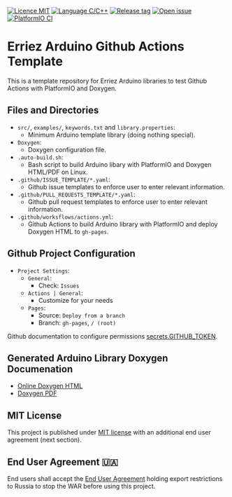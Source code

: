 [![Licence MIT](https://img.shields.io/badge/license-MIT-green)](https://github.com/Erriez/ErriezGithubActionsPlatformIODoxygen/blob/main/LICENSE)
[![Language C/C++](https://img.shields.io/badge/language-C%2FC%2B%2B-informational)](https://github.com/Erriez/ErriezGithubActionsPlatformIODoxygen)
[![Release tag](https://img.shields.io/github/v/release/Erriez/ErriezGithubActionsPlatformIODoxygen?display_name=tag)](https://github.com/Erriez/ErriezGithubActionsPlatformIODoxygen/releases)
[![Open issue](https://shields.io/github/issues/Erriez/ErriezGithubActionsPlatformIODoxygen)](https://github.com/Erriez/ErriezGithubActionsPlatformIODoxygen/issues)
[![PlatformIO CI](https://github.com/Erriez/ErriezGithubActionsPlatformIODoxygen/actions/workflows/actions.yml/badge.svg)](https://github.com/Erriez/ErriezGithubActionsPlatformIODoxygen/actions/workflows/actions.yml)

# Erriez Arduino Github Actions Template

This is a template repository for Erriez Arduino libraries to test Github Actions with PlatformIO and Doxygen.

## Files and Directories
* `src/`, `examples/`, `keywords.txt` and `library.properties`:
    - Minimum Arduino template library (doing nothing special).
* `Doxygen`:
    - Doxygen configuration file.
* `.auto-build.sh`:
    - Bash script to build Arduino libary with PlatformIO and Doxygen HTML/PDF on Linux.
* `.github/ISSUE_TEMPLATE/*.yaml`: 
    - Github issue templates to enforce user to enter relevant information.
* `.github/PULL_REQUESTS_TEMPLATE/*.yaml`: 
    - Github pull request templates to enforce user to enter relevant information.
* `.github/worksflows/actions.yml`:
    - Github Actions to build Arduino library with PlatformIO and deploy Doxygen HTML to `gh-pages`.

## Github Project Configuration

- `Project Settings`:
    - `General`:
        - Check: `Issues`
    - `Actions | General`:
        - Customize for your needs
    - `Pages`:
        - Source: `Deploy from a branch`
        - Branch: `gh-pages`, `/ (root)`

Github documentation to configure permissions [secrets.GITHUB_TOKEN](https://docs.github.com/en/actions/security-guides/automatic-token-authentication#modifying-the-permissions-for-the-github_token).

## Generated Arduino Library Doxygen Documenation

* [Online Doxygen HTML](https://erriez.github.io/ErriezGithubActionsPlatformIODoxygen/index.html)
* [Doxygen PDF](https://github.com/Erriez/ErriezGithubActionsPlatformIODoxygen/blob/gh-pages/ErriezTemplateLibrary.pdf)

## MIT License

This project is published under [MIT license](https://github.com/Erriez/ErriezGithubActionsPlatformIODoxygen/blob/main/LICENSE)
with an additional end user agreement (next section).

## End User Agreement :ukraine:

End users shall accept the [End User Agreement](https://github.com/Erriez/ErriezGithubActionsPlatformIODoxygen/blob/main/END_USER_AGREEMENT.md)
holding export restrictions to Russia to stop the WAR before using this project.
